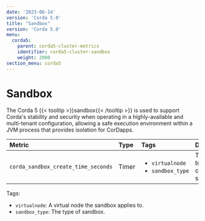 ```yaml
---
date: '2023-06-14'
version: 'Corda 5.0'
title: "Sandbox"
version: 'Corda 5.0'
menu:
  corda5:
    parent: corda5-cluster-metrics
    identifier: corda5-cluster-sandbox
    weight: 2000
section_menu: corda5
---
```


# Sandbox

The Corda 5 {{< tooltip >}}sandbox{{< /tooltip >}} is used to support Corda's stability and security when operating in a highly-available and multi-tenant configuration, allowing a safe execution environment within a JVM process that provides isolation for CorDapps.

<style>
table th:first-of-type {
    width: 25%;
}
table th:nth-of-type(2) {
    width: 10%;
}
table th:nth-of-type(3) {
    width: 20%;
}
table th:nth-of-type(4) {
    width: 45%;
}
</style>

| Metric | Type | Tags | Description |
| :----------- | :----------- | :----------- | :----------- |
| `corda_sandbox_create_time_seconds` | Timer | <ul><li>`virtualnode`</li><li>`sandbox_type`</li></ul> | The time it took to create the sandbox. |

Tags:
* `virtualnode`: A virtual node the sandbox applies to.
* `sandbox_type`: The type of sandbox.
